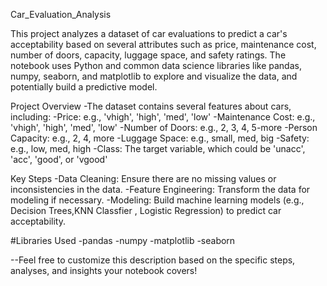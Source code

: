 Car_Evaluation_Analysis

This project analyzes a dataset of car evaluations to predict a car's acceptability based on several attributes such as price, maintenance cost, number of doors, capacity, luggage space, and safety ratings. The notebook uses Python and common data science libraries like pandas, numpy, seaborn, and matplotlib to explore and visualize the data, and potentially build a predictive model.

Project Overview
-The dataset contains several features about cars, including:
-Price: e.g., 'vhigh', 'high', 'med', 'low'
-Maintenance Cost: e.g., 'vhigh', 'high', 'med', 'low'
-Number of Doors: e.g., 2, 3, 4, 5-more
-Person Capacity: e.g., 2, 4, more
-Luggage Space: e.g., small, med, big
-Safety: e.g., low, med, high
-Class: The target variable, which could be 'unacc', 'acc', 'good', or 'vgood'

Key Steps
-Data Cleaning: Ensure there are no missing values or inconsistencies in the data.
-Feature Engineering: Transform the data for modeling if necessary.
-Modeling: Build machine learning models (e.g., Decision Trees,KNN Classfier , Logistic Regression) to predict car acceptability.

#Libraries Used
-pandas
-numpy
-matplotlib
-seaborn

--Feel free to customize this description based on the specific steps, analyses, and insights your notebook covers!



